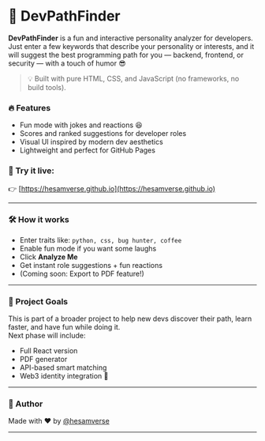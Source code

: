 # 🚀 DevPathFinder

**DevPathFinder** is a fun and interactive personality analyzer for developers.  
Just enter a few keywords that describe your personality or interests, and it will suggest the best programming path for you — backend, frontend, or security — with a touch of humor 😎

> 💡 Built with pure HTML, CSS, and JavaScript (no frameworks, no build tools).

### 🔥 Features

- Fun mode with jokes and reactions 😆  
- Scores and ranked suggestions for developer roles  
- Visual UI inspired by modern dev aesthetics  
- Lightweight and perfect for GitHub Pages

### 🧪 Try it live:
👉 [https://hesamverse.github.io](https://hesamverse.github.io)

---

### 🛠️ How it works

- Enter traits like: `python, css, bug hunter, coffee`
- Enable fun mode if you want some laughs
- Click **Analyze Me**
- Get instant role suggestions + fun reactions
- (Coming soon: Export to PDF feature!)

---

### 📌 Project Goals

This is part of a broader project to help new devs discover their path, learn faster, and have fun while doing it.  
Next phase will include:
- Full React version  
- PDF generator  
- API-based smart matching  
- Web3 identity integration 🚀

---

### 👤 Author

Made with ❤️ by [@hesamverse](https://github.com/hesamverse)

---
